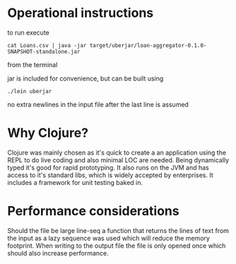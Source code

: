 # Operational instructions

to run execute

`cat Loans.csv | java -jar target/uberjar/loan-aggregator-0.1.0-SNAPSHOT-standalone.jar`

from the terminal

jar is included for convenience, but can be built using

`./lein uberjar`

no extra newlines in the input file after the last line is assumed

# Why Clojure?

Clojure was mainly chosen as it's quick to create a an application using the REPL to do live coding and also minimal LOC
are needed.
Being dynamically typed it's good for rapid prototyping.
It also runs on the JVM and has access to it's standard libs, which is widely accepted by enterprises.
It includes a framework for unit testing baked in.

# Performance considerations

Should the file be large line-seq a function that returns the lines of text from the input as a lazy sequence was used which
will reduce the memory footprint.
When writing to the output file the file is only opened once which should also increase performance.
